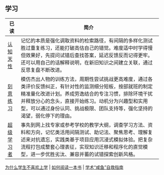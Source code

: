 ## 学习<!-- {docsify-ignore-all} -->


| 已读                                   | 简介                                                                                                                                                                                                                                                                                   |
| -------------------------------------- | -------------------------------------------------------------------------------------------------------------------------------------------------------------------------------------------------------------------------------------------------------------------------------------- |
| [认知天性](/读书/学习/认知天性.md)     | 记忆的本质是强化调取资料的检索路径，有间隔的多样化测试胜过重复练习，还能打破高估自己的错觉。难度适中时学得慢但效果好，先提问试错后查找答案，延迟反馈反而记得更牢。还可以用自己的话解释说明，在新旧知识之间建立关联，通过反思复盘不断改进。                                             |
| [刻意练习](读书/学习/刻意练习.md)      | 模仿杰出人物的训练方法，周期性尝试挑战更高难度，通过各类评价反馈纠正，有针对性的监测细分短板，按部就班的制定精准量化改进计划。养成劳逸结合的专注习惯，排除环境干扰并释放分心的念头，直接开始练习。动机分为兴趣型和实用型，可以通过身份认同、挑战极限、团队支持等，强化坚持的渴望，弱化停下的理由。                                                                                                                                             |
| [超级学习者](/读书/学习/超级学习者.md) | 事先到网上找专家或参考学校的教学大纲，调查学习方法、资料和方向，记忆类活用间隔测试、助记法、聚焦思考、理解复述来对抗遗忘，实践类基于项目应用沉浸式模拟体验。把复杂流程打包成整套心理表征，实现知识迁移和程序化的直觉模型，进一步优胜劣汰、兼容并蓄的试错探索创新风格。 |


[为什么学生不喜欢上学](读书/学习/为什么学生不喜欢上学.md) | [如何阅读一本书](/读书/学习/如何阅读一本书.md)  | [学术“咸鱼”自救指南](/读书/学习/学术“咸鱼”自救指南.md)


